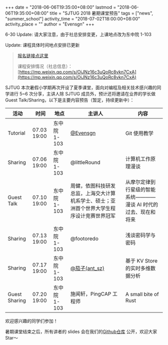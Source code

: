 +++
date = "2018-06-06T19:35:00+08:00"
lastmod = "2018-06-06T19:35:00+08:00"
title = "SJTUG 2018 暑期课堂预告"
tags = ["news", "summer_school"]
activity_time = "2018-07-02T18:00:00+08:00"
activity_place = ""
author = "Evensgn"
+++

6-30 Update: 请大家注意，由于社总安排变更，上课地点改为东中院 1-103

Update: 课程具体时间地点安排已更新

> [报名链接点这里](https://www.wjx.top/m/24873152.aspx)
>
> 课程安排情况（社总信息）：[https://mp.weixin.qq.com/s/OiJNz16c3uQoRc8vkn7CxA](https://mp.weixin.qq.com/s/OiJNz16c3uQoRc8vkn7CxA)

SJTUG 本次暑假小学期再次开设了夏季课堂，面向对编程及相关技术感兴趣的同学进行 5~6 次分享，主讲人除 SJTUG 成员外，预计还将邀请在业界的学长做 Guest Talk/Sharing，以下是主要内容预告（暂定，持续更新中）：

活动    |  时间 | 地点 | 主讲人   |  内容
-------  | ---- | -------| ---------|-----
Tutorial | 07.03 19:00  | 东中院 1-103  | [@Evensgn](http://evensgn.com)   |  Git 使用教学
Sharing  | 07.06 19:00  | 东中院 1-103  | @littleRound                     |  计算机工作原理漫谈
Guest Talk  | 07.10 19:00  | 东中院 1-103    | 周健，依图科技研发总监，上海交大计算机系学士、硕士；亚洲首个世界大学生程序设计竞赛世界冠军 | 从摩尔定律到行星级的智能系统————漫谈 AI 时代的过去、现在和将来
Sharing  | 07.13 19:00  | 东中院 1-103  | @footoredo                       |  浅谈密码学与密码  
Sharing  | 07.17 19:00  | 东中院 1-103  | [@茄子(ant_sz)](https://io-meter.com)         |  基于 KV Store 的实时多维数据分析
Guest Sharing | 07.20 19:00  | 东中院 1-103  | 施闻轩，PingCAP 工程师 | A small bite of Rust

欢迎感兴趣的同学们参加！

暑期课堂结束之后，所有讲者的 slides 会在我们的[Github仓库](https://github.com/sjtug/sharing) 公开，欢迎大家 Star～
